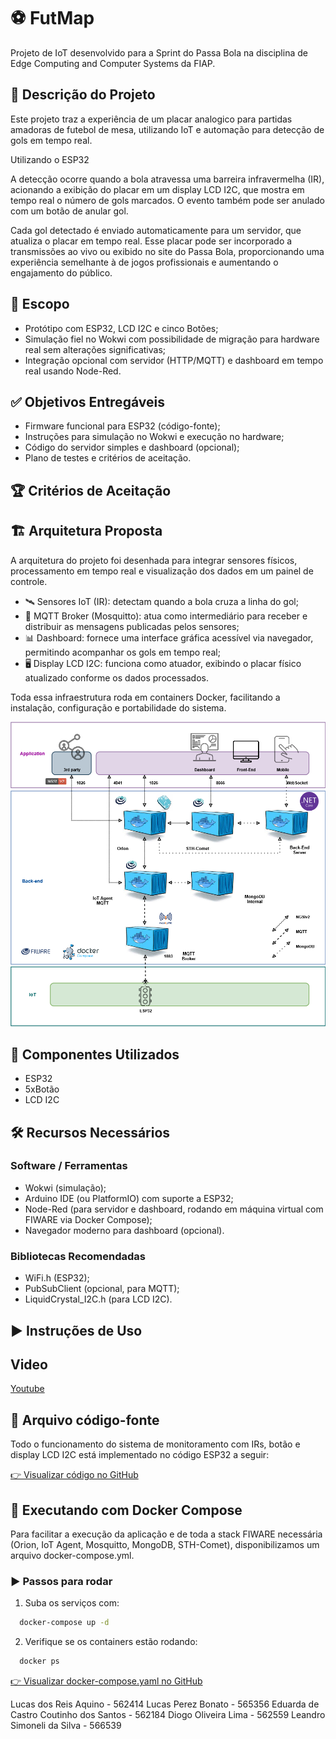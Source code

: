 # ⚽ FutMap

Projeto de IoT desenvolvido para a Sprint do Passa Bola na disciplina de Edge Computing and Computer Systems da FIAP.

## 📝 Descrição do Projeto

Este projeto traz a experiência de um placar analogico para partidas amadoras de futebol de mesa, utilizando IoT e automação para detecção de gols em tempo real.

Utilizando o ESP32

A detecção ocorre quando a bola atravessa uma barreira infravermelha (IR), acionando a exibição do placar em um display LCD I2C, que mostra em tempo real o número de gols marcados. O evento também pode ser anulado com um botão de anular gol.

Cada gol detectado é enviado automaticamente para um servidor, que atualiza o placar em tempo real. Esse placar pode ser incorporado a transmissões ao vivo ou exibido no site do Passa Bola, proporcionando uma experiência semelhante à de jogos profissionais e aumentando o engajamento do público.

## 🎯 Escopo

- Protótipo com ESP32, LCD I2C e cinco Botões;
- Simulação fiel no Wokwi com possibilidade de migração para hardware real sem alterações significativas;
- Integração opcional com servidor (HTTP/MQTT) e dashboard em tempo real usando Node-Red.

## ✅ Objetivos Entregáveis

- Firmware funcional para ESP32 (código-fonte);
- Instruções para simulação no Wokwi e execução no hardware;
- Código do servidor simples e dashboard (opcional);
- Plano de testes e critérios de aceitação.

## 🏆 Critérios de Aceitação

## 🏗️ Arquitetura Proposta
A arquitetura do projeto foi desenhada para integrar sensores físicos, processamento em tempo real e visualização dos dados em um painel de controle.

- 🛰️ Sensores IoT (IR): detectam quando a bola cruza a linha do gol;
- 📡 MQTT Broker (Mosquitto): atua como intermediário para receber e distribuir as mensagens publicadas pelos sensores;
- 📊 Dashboard: fornece uma interface gráfica acessível via navegador, permitindo acompanhar os gols em tempo real;
- 🖥️ Display LCD I2C: funciona como atuador, exibindo o placar físico atualizado conforme os dados processados.

Toda essa infraestrutura roda em containers Docker, facilitando a instalação, configuração e portabilidade do sistema.

<div align="center">
  
  ![Infraestrutura do Servidor](FutMap-Diagram.png)
  
</div>


## 🧰 Componentes Utilizados

- ESP32
- 5xBotão
- LCD I2C

## 🛠️ Recursos Necessários

### Software / Ferramentas

- Wokwi (simulação);
- Arduino IDE (ou PlatformIO) com suporte a ESP32;
- Node-Red (para servidor e dashboard, rodando em máquina virtual com FIWARE via Docker Compose);
- Navegador moderno para dashboard (opcional).

### Bibliotecas Recomendadas

- WiFi.h (ESP32);
- PubSubClient (opcional, para MQTT);
- LiquidCrystal_I2C.h (para LCD I2C).

## ▶️ Instruções de Uso

## Video

[Youtube](https://youtu.be/p5SRT9606aE)

## 📄 Arquivo código-fonte

Todo o funcionamento do sistema de monitoramento com IRs, botão e display LCD I2C está implementado no código ESP32 a seguir:

[👉 Visualizar código no GitHub](app.cpp)

## 🐳 Executando com Docker Compose

Para facilitar a execução da aplicação e de toda a stack FIWARE necessária (Orion, IoT Agent, Mosquitto, MongoDB, STH-Comet), disponibilizamos um arquivo docker-compose.yml.

### ▶️ Passos para rodar

1) Suba os serviços com:

```bash
  docker-compose up -d
```

2) Verifique se os containers estão rodando:

```bash
  docker ps
```

[👉 Visualizar docker-compose.yaml no GitHub](./docker-compose.yaml)

Lucas dos Reis Aquino - 562414
Lucas Perez Bonato - 565356
Eduarda de Castro Coutinho dos Santos - 562184
Diogo Oliveira Lima - 562559
Leandro Simoneli da Silva - 566539
